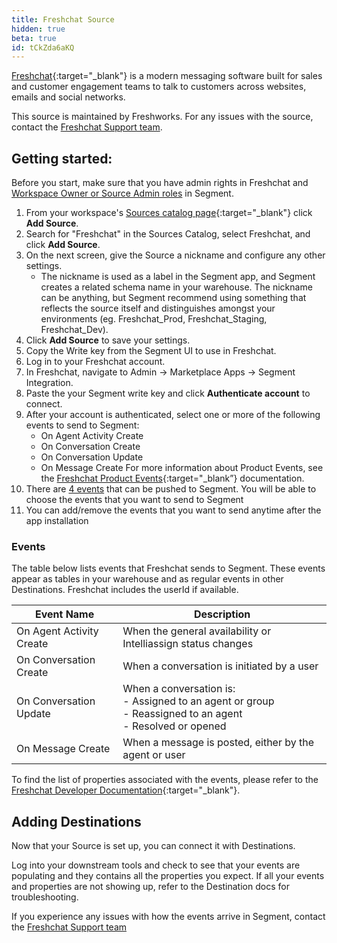 ```yaml
---
title: Freshchat Source
hidden: true
beta: true
id: tCkZda6aKQ
---
```


[Freshchat](https://www.freshworks.com/live-chat-software/){:target="_blank"} is a modern messaging software built for sales and customer engagement teams to talk to customers across websites, emails and social networks.

This source is maintained by Freshworks. For any issues with the source, contact the [Freshchat Support team](mailto:support@freshdesk.com).

## Getting started:

Before you start, make sure that you have admin rights in Freshchat and [Workspace Owner or Source Admin roles](/docs/segment-app/iam/roles/) in Segment.

1. From your workspace's [Sources catalog page](https://app.segment.com/goto-my-workspace/sources/catalog){:target="_blank"} click **Add Source**.
2. Search for "Freshchat" in the Sources Catalog, select Freshchat, and click **Add Source**.
3. On the next screen, give the Source a nickname and configure any other settings.
    - The nickname is used as a label in the Segment app, and Segment creates a related schema name in your warehouse. The nickname can be anything, but Segment recommend using something that reflects the source itself and distinguishes amongst your environments (eg. Freshchat_Prod, Freshchat_Staging, Freshchat_Dev).
4. Click **Add Source** to save your settings.
5. Copy the Write key from the Segment UI to use in Freshchat.
6. Log in to your Freshchat account.
7. In Freshchat, navigate to Admin → Marketplace Apps → Segment Integration.
8. Paste the your Segment write key and click **Authenticate account** to connect.
9. After your account is authenticated, select one or more of the following events to send to Segment:
    - On Agent Activity Create
    - On Conversation Create
    - On Conversation Update
    - On Message Create
For more information about Product Events, see the [Freshchat Product Events](https://developers.freshchat.com/v2/docs/product-events/){:target="_blank”} documentation.
10. There are [4 events](https://developers.freshchat.com/v2/docs/product-events/#) that can be pushed to Segment. You will be able to choose the events that you want to send to Segment
11. You can add/remove the events that you want to send anytime after the app installation

### Events

The table below lists events that Freshchat sends to Segment. These events appear as tables in your warehouse and as regular events in other Destinations. Freshchat includes the userId if available.

| Event Name | Description |
| --- | --- |
| On Agent Activity Create | When the general availability or Intelliassign status changes |
| On Conversation Create | When a conversation is initiated by a user |
| On Conversation Update  | When a conversation is:<br> - Assigned to an agent or group <br> - Reassigned to an agent <br> - Resolved or opened |
| On Message Create | When a message is posted, either by the agent or user |

To find the list of properties associated with the events, please refer to the [Freshchat Developer Documentation](https://developers.freshchat.com/v2/docs/product-events/){:target="_blank"}.

## Adding Destinations

Now that your Source is set up, you can connect it with Destinations.

Log into your downstream tools and check to see that your events are populating and they contains all the properties you expect. If all your events and properties are not showing up, refer to the Destination docs for troubleshooting.

If you experience any issues with how the events arrive in Segment, contact the [Freshchat Support team](mailto:support@freshdesk.com)